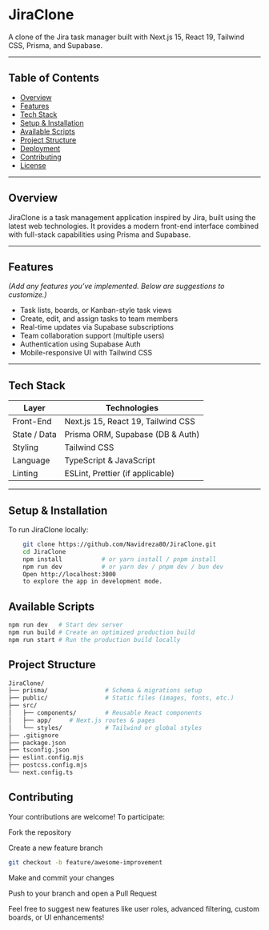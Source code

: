 # JiraClone

A clone of the Jira task manager built with Next.js 15, React 19, Tailwind CSS, Prisma, and Supabase.

---

## Table of Contents

- [Overview](#overview)  
- [Features](#features)  
- [Tech Stack](#tech-stack)  
- [Setup & Installation](#setup--installation)  
- [Available Scripts](#available-scripts)  
- [Project Structure](#project-structure)  
- [Deployment](#deployment)  
- [Contributing](#contributing)  
- [License](#license)

---

## Overview

JiraClone is a task management application inspired by Jira, built using the latest web technologies. It provides a modern front-end interface combined with full-stack capabilities using Prisma and Supabase.

---

## Features

*(Add any features you’ve implemented. Below are suggestions to customize.)*

- Task lists, boards, or Kanban-style task views  
- Create, edit, and assign tasks to team members  
- Real-time updates via Supabase subscriptions  
- Team collaboration support (multiple users)  
- Authentication using Supabase Auth  
- Mobile-responsive UI with Tailwind CSS

---

## Tech Stack

| Layer          | Technologies                         |
|----------------|--------------------------------------|
| Front-End      | Next.js 15, React 19, Tailwind CSS   |
| State / Data   | Prisma ORM, Supabase (DB & Auth)     |
| Styling        | Tailwind CSS                         |
| Language       | TypeScript & JavaScript              |
| Linting        | ESLint, Prettier (if applicable)     |

---

## Setup & Installation

To run JiraClone locally:

```bash
    git clone https://github.com/Navidreza80/JiraClone.git
    cd JiraClone
    npm install           # or yarn install / pnpm install
    npm run dev           # or yarn dev / pnpm dev / bun dev
    Open http://localhost:3000
    to explore the app in development mode.
```


## Available Scripts

```bash
npm run dev   # Start dev server
npm run build # Create an optimized production build
npm run start # Run the production build locally
```

## Project Structure

```bash
JiraClone/
├── prisma/                # Schema & migrations setup
├── public/                # Static files (images, fonts, etc.)
├── src/
│   ├── components/        # Reusable React components
│   ├── app/     # Next.js routes & pages
│   └── styles/            # Tailwind or global styles
├── .gitignore
├── package.json
├── tsconfig.json
├── eslint.config.mjs
├── postcss.config.mjs
└── next.config.ts
```

## Contributing

Your contributions are welcome! To participate:

Fork the repository

Create a new feature branch

```bash
git checkout -b feature/awesome-improvement
```


Make and commit your changes

Push to your branch and open a Pull Request

Feel free to suggest new features like user roles, advanced filtering, custom boards, or UI enhancements!



